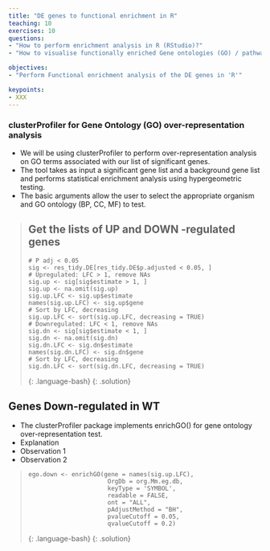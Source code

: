 ```yaml
---
title: "DE genes to functional enrichment in R"
teaching: 10
exercises: 10
questions:
- "How to perform enrichment analysis in R (RStudio)?"
- "How to visualise functionally enriched Gene ontologies (GO) / pathways as networks?"

objectives:
- "Perform Functional enrichment analysis of the DE genes in 'R'"

keypoints:
- XXX
---
```


### clusterProfiler for Gene Ontology (GO) over-representation analysis 
- We will be using clusterProfiler to perform over-representation analysis on GO terms associated with our list of significant genes. 
- The tool takes as input a significant gene list and a background gene list and performs statistical enrichment analysis using hypergeometric testing.
- The basic arguments allow the user to select the appropriate organism and GO ontology (BP, CC, MF) to test.

> ## Get the lists of UP and DOWN -regulated genes 
> ```
> # P adj < 0.05 
> sig <- res_tidy.DE[res_tidy.DE$p.adjusted < 0.05, ]
> # Upregulated: LFC > 1, remove NAs
> sig.up <- sig[sig$estimate > 1, ]
> sig.up <- na.omit(sig.up)
> sig.up.LFC <- sig.up$estimate
> names(sig.up.LFC) <- sig.up$gene
> # Sort by LFC, decreasing
> sig.up.LFC <- sort(sig.up.LFC, decreasing = TRUE)
> # Downregulated: LFC < 1, remove NAs
> sig.dn <- sig[sig$estimate < 1, ]
> sig.dn <- na.omit(sig.dn)
> sig.dn.LFC <- sig.dn$estimate
> names(sig.dn.LFC) <- sig.dn$gene
> # Sort by LFC, decreasing
> sig.dn.LFC <- sort(sig.dn.LFC, decreasing = TRUE)
> ```
> {: .language-bash}
{: .solution}

## Genes Down-regulated in WT
- The clusterProfiler package implements enrichGO() for gene ontology over-representation test.
- Explanation 
- Observation 1
- Observation 2
> ~~~
> ego.down <- enrichGO(gene = names(sig.up.LFC),
>                       OrgDb = org.Mm.eg.db, 
>                       keyType = 'SYMBOL',
>                       readable = FALSE,
>                       ont = "ALL",
>                       pAdjustMethod = "BH",
>                       pvalueCutoff = 0.05, 
>                       qvalueCutoff = 0.2)
> ~~~
> {: .language-bash}
{: .solution}
